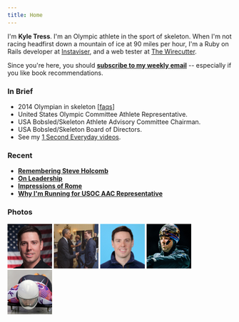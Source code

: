 ```yaml
---
title: Home
---
```


I'm **Kyle Tress**. I'm an Olympic athlete in the sport of skeleton. When I'm not racing headfirst down a mountain of ice at 90 miles per hour, I'm a Ruby on Rails developer at [Instaviser](http://www.instaviser.com), and a web tester at [The Wirecutter](https://www.thewirecutter.com).

Since you're here, you should **[subscribe to my weekly email](/newsletter)** -- especially if you like book recommendations.

### In Brief

- 2014 Olympian in skeleton [[faqs](/faqs)]
- United States Olympic Committee Athlete Representative.
- USA Bobsled/Skeleton Athlete Advisory Committee Chairman.
- USA Bobsled/Skeleton Board of Directors.
- See my [1 Second Everyday videos](/1se).  

### Recent

- **[Remembering Steve Holcomb](/writing/remembering-steve)**
- **[On Leadership](/writing/leadership)**
- **[Impressions of Rome](/writing/rome)**
- **[Why I'm Running for USOC AAC Representative](/writing/usoc-aac-rep)**

### Photos

<a href="/uploads/kyletress-full.jpg"><img src="/uploads/kyletress-thumb.jpg" width="100" height="100"></a>
<a href="/uploads/obama-tress-full.jpg"><img src="/uploads/obama-tress-thumb.jpg" width="100" height="100"></a>
<a href="/uploads/tress-usoc-full.jpg"><img src="/uploads/tress-usoc-thumb.jpg" width="100" height="100"></a>
<a href="/uploads/tress-helmet-full.jpg"><img src="/uploads/tress-helmet-thumb.jpg" width="100" height="100"></a>
<a href="/uploads/tress-sled-full.jpg"><img src="/uploads/tress-sled-thumb.jpg" width="100" height="100"></a>
